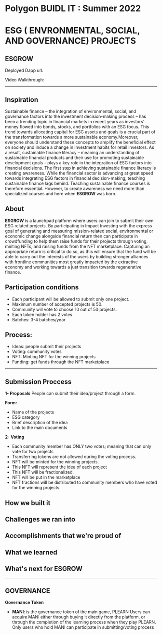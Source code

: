 # Polygon BUIDL IT : Summer 2022
# ESG ( ENVRONMENTAL, SOCIAL, AND GOVERNANCE) PROJECTS
**ESGROW**
---

Deployed Dapp url:

Video Walkthrough:

---
## Inspiration

Sustainable finance – the integration of environmental, social, and governance factors into the investment decision-making process – has been a trending topic in financial markets in recent years as investors’ money flowed into bonds, stocks, and portfolios with an ESG focus. This trend towards allocating capital for ESG assets and goals is a crucial part of the transformation towards a more sustainable economy.Moreover, everyone should understand these concepts to amplify the beneficial effect on society and induce a change in investment habits for retail investors. As a result, sustainable finance literacy – meaning an understanding of sustainable financial products and their use for promoting sustainable development goals – plays a key role in the integration of ESG factors into financial decisions. The first step in achieving sustainable finance literacy is creating awareness. While the financial sector is advancing at great speed towards integrating ESG factors in financial decision-making, teaching sustainable finance lags behind. Teaching sustainable finance courses is therefore essential. However, to create awareness we need more than specialized courses and here when **ESGROW** was born.


## About

**ESGROW** is a launchpad platform where users can join to submit their own ESG related projects. By participating in Impact Investing with the express goal of generating and measuring mission-related social, environmental or economic change alongside financial return then can participate in crowdfunding to help them raise funds for their projects through voting, minting NFTs, and raising funds from the NFT marketplace. Capturing an appropriate return is critical to do so, as this will ensure that the fund will be able to carry out the interests of the users by building stronger alliances with frontline communities most greatly impacted by the extractive economy and working towards a just transition towards regenerative finance.


## Participation conditions

- Each participant will be allowed to submit only one project. 
- Maximum number of accepted projects is 50. 
- Community will vote to choose 10 out of 50 projects.
- Each token holder has 2 votes
- Batches: 3-4 batches/year

## Process: 

- Ideas: people submit their projects
- Voting: community votes 
- NFT: Minting NFT for the winning projects
- Funding: get funds through  the NFT marketplace


---
## Submission Proccess

**1- Proposals**
People can submit their idea/project through a form.

 **Form:**
   - Name of the projects
   - ESG category
   - Brief description of the idea 
   - Link to the main documents

**2- Voting**
- Each community member has ONLY two votes; meaning that can only vote for two projects
- Transferring tokens are not allowed during the voting process.
- NFT will be minted for the winning projects. 
- This NFT will represent the idea of each project
- This NFT will be fractionalized.
- NFT will be put in the marketplace
- NFT fractions will be distributed to community members who have voted for the winning projects

## How we built it



## Challenges we ran into



## Accomplishments that we're proud of



## What we learned



## What's next for ESGROW

---
## GOVERNANCE 

 **Governance Token**
 
   - **MANI**: is the governance token of the main game, PLEARN
     Users can acquire MANI either through buying it directly from the platform, or through the completion of the learning process when they play PLEARN.
     Only users who hold MANI can participate in submitting/voting process


